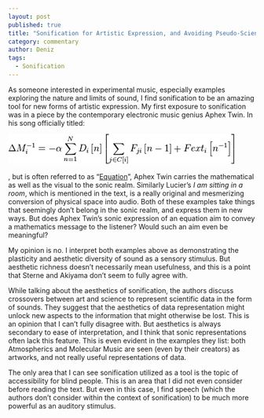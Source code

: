 ```yaml
---
layout: post
published: true
title: "Sonification for Artistic Expression, and Avoiding Pseudo-Science/Pseudo-Art"
category: commentary
author: Deniz
tags: 
  - Sonification
---
```


As someone interested in experimental music, especially examples exploring the nature and limits of sound, I find sonification to be an amazing tool for new forms of artistic expression. My first exposure to sonification was in a piece by the contemporary electronic music genius Aphex Twin. In his song officially titled: 

![equation.png](/assets/equation.png)

, but is often referred to as “[Equation](https://www.youtube.com/watch?v=M9xMuPWAZW8)”, Aphex Twin carries the mathematical as well as the visual to the sonic realm. Similarly Lucier’s _I am sitting in a room_, which is mentioned in the text, is a really original and mesmerizing conversion of physical space into audio. Both of these examples take things that seemingly don’t belong in the sonic realm, and express them in new ways. But does Aphex Twin’s sonic expression of an equation aim to convey a mathematics message to the listener? Would such an aim even be meaningful?

My opinion is no. I interpret both examples above as demonstrating the plasticity and aesthetic diversity of sound as a sensory stimulus. But aesthetic richness doesn’t necessarily mean usefulness, and this is a point that Sterne and Akiyama don’t seem to fully agree with.

While talking about the aesthetics of sonification, the authors discuss crossovers between art and science to represent scientific data in the form of sounds. They suggest that the aesthetics of data representation might unlock new aspects to the information that might otherwise be lost. This is an opinion that I can’t fully disagree with. But aesthetics is always secondary to ease of interpretation, and I think that sonic representations often lack this feature. This is even evident in the examples they list: both Atmospherics and Molecular Music are seen (even by their creators) as artworks, and not really useful representations of data.

The only area that I can see sonification utilized as a tool is the topic of accessibility for blind people. This is an area that I did not even consider before reading the text. But even in this case, I find speech (which the authors don’t consider within the context of sonification) to be much more powerful as an auditory stimulus.
